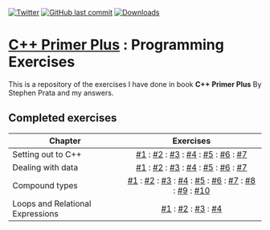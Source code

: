 
[![Twitter](https://img.shields.io/twitter/url/https/github.com/maxx-zueff/book-exercise.svg?style=social)](https://twitter.com/intent/tweet?text=Wow:&url=https%3A%2F%2Fgithub.com%2Fmaxx-zueff%2Fbook-exercise)
[![GitHub last commit](https://img.shields.io/github/last-commit/maxx-zueff/book-exercise.svg)](https://github.com/maxx-zueff/book-exercise/commits/master)
[![Downloads](https://img.shields.io/github/downloads/maxx-zueff/book-exercise/total.svg)](https://github.com/maxx-zueff/book-exercise/graphs/traffic)

# [C++ Primer Plus][book] : Programming Exercises

This is a repository of the exercises I have done in book **C++ Primer Plus** By Stephen Prata and my answers.

## Completed exercises

| Chapter | Exercises  | 
|---------|:----------:|
| Setting out to C++ |  [#1][0201] : [#2][0202] : [#3][0203] : [#4][0204] : [#5][0205] : [#6][0206] : [#7][0207] |
| Dealing with data | [#1][0301] : [#2][0302] : [#3][0303] : [#4][0304] : [#5][0305] : [#6][0306] : [#7][0307] |
| Compound types | [#1][0401] : [#2][0402] : [#3][0403] : [#4][0404] : [#5][0405] : [#6][0406] : [#7][0407] : [#8][0408] : [#9][0409] : [#10][0410] |
| Loops and Relational Expressions | [#1][0501] : [#2][0502] : [#3][0503] : [#4][0504] |


[book]: https://www.goodreads.com/book/show/853178.C_Primer_Plus
[0201]: ./02-setting-out-to-c++/task-0201.cpp
[0202]: ./02-setting-out-to-c++/task-0202.cpp
[0203]: ./02-setting-out-to-c++/task-0203.cpp
[0204]: ./02-setting-out-to-c++/task-0204.cpp
[0205]: ./02-setting-out-to-c++/task-0205.cpp
[0206]: ./02-setting-out-to-c++/task-0206.cpp
[0207]: ./02-setting-out-to-c++/task-0207.cpp
[0301]: ./03-dealing-with-data/task-0301.cpp
[0302]: ./03-dealing-with-data/task-0302.cpp
[0303]: ./03-dealing-with-data/task-0303.cpp
[0304]: ./03-dealing-with-data/task-0304.cpp
[0305]: ./03-dealing-with-data/task-0305.cpp
[0306]: ./03-dealing-with-data/task-0306.cpp
[0307]: ./03-dealing-with-data/task-0307.cpp
[0401]: ./04-compound-types/task-0401.cpp
[0402]: ./04-compound-types/task-0402.cpp
[0403]: ./04-compound-types/task-0403.cpp
[0404]: ./04-compound-types/task-0404.cpp
[0405]: ./04-compound-types/task-0405.cpp
[0406]: ./04-compound-types/task-0406.cpp
[0407]: ./04-compound-types/task-0407.cpp
[0408]: ./04-compound-types/task-0408.cpp
[0409]: ./04-compound-types/task-0409.cpp
[0410]: ./04-compound-types/task-0410.cpp
[0501]: ./05-loops-and-relational-expressions/task-0501.cpp
[0502]: ./05-loops-and-relational-expressions/task-0502.cpp
[0503]: ./05-loops-and-relational-expressions/task-0503.cpp
[0504]: ./05-loops-and-relational-expressions/task-0504.cpp
